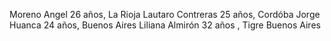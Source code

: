 Moreno Angel 26 años, La Rioja
Lautaro Contreras 25 años, Cordóba
Jorge Huanca 24 años, Buenos Aires
Liliana Almirón 32 años , Tigre Buenos Aires

